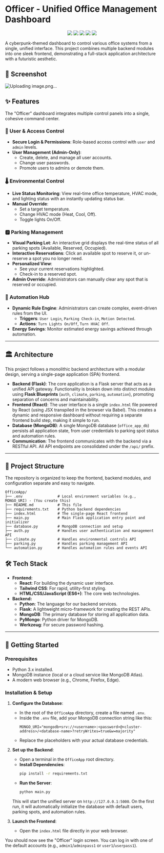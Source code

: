 # Officer - Unified Office Management Dashboard

<p align="center">
  <img src="https://img.shields.io/badge/Python-3776AB?style=for-the-badge&logo=python&logoColor=white" />
  <img src="https://img.shields.io/badge/Flask-000000?style=for-the-badge&logo=flask&logoColor=white" />
  <img src="https://img.shields.io/badge/MongoDB-47A248?style=for-the-badge&logo=mongodb&logoColor=white" />
  <img src="https://img.shields.io/badge/React-20232A?style=for-the-badge&logo=react&logoColor=61DAFB" />
  <img src="https://img.shields.io/badge/Tailwind_CSS-38B2AC?style=for-the-badge&logo=tailwind-css&logoColor=white" />
</p>

A cyberpunk-themed dashboard to control various office systems from a single, unified interface. This project combines multiple backend modules into one sleek frontend, demonstrating a full-stack application architecture with a futuristic aesthetic.

## 📸 Screenshot

![Uploading image.png…]()



## ✨ Features

The "Officer" dashboard integrates multiple control panels into a single, cohesive command center.

### 👤 User & Access Control
- **Secure Login & Permissions**: Role-based access control with `user` and `admin` levels.
- **User Management (Admin-Only)**:
    - Create, delete, and manage all user accounts.
    - Change user passwords.
    - Promote users to admins or demote them.

### 🌡️ Environmental Control
- **Live Status Monitoring**: View real-time office temperature, HVAC mode, and lighting status with an instantly updating status bar.
- **Manual Override**:
    - Set a target temperature.
    - Change HVAC mode (Heat, Cool, Off).
    - Toggle lights On/Off.

### 🅿️ Parking Management
- **Visual Parking Lot**: An interactive grid displays the real-time status of all parking spots (Available, Reserved, Occupied).
- **Interactive Reservations**: Click an available spot to reserve it, or un-reserve a spot you no longer need.
- **Personalized View**:
    - See your current reservations highlighted.
    - Check-in to a reserved spot.
- **Admin Override**: Administrators can manually clear any spot that is reserved or occupied.

### 🤖 Automation Hub
- **Dynamic Rule Engine**: Administrators can create complex, event-driven rules from the UI.
    - **Triggers**: `User Login`, `Parking Check-in`, `Motion Detected`.
    - **Actions**: `Turn Lights On/Off`, `Turn HVAC Off`.
- **Energy Savings**: Monitor estimated energy savings achieved through automation.

---

## 🏛️ Architecture

This project follows a monolithic backend architecture with a modular design, serving a single-page application (SPA) frontend.

-   **Backend (Flask)**: The core application is a Flask server that acts as a unified API gateway. Functionality is broken down into distinct modules using **Flask Blueprints** (`auth`, `climate`, `parking`, `automation`), promoting separation of concerns and maintainability.
-   **Frontend (React)**: The user interface is a single `index.html` file powered by React (using JSX transpiled in the browser via Babel). This creates a dynamic and responsive dashboard without requiring a separate frontend build step, making it simple to run.
-   **Database (MongoDB)**: A single MongoDB database (`office_app_db`) persists all application state, from user credentials to parking spot status and automation rules.
-   **Communication**: The frontend communicates with the backend via a RESTful API. All API endpoints are consolidated under the `/api/` prefix.

---

## 📂 Project Structure

The repository is organized to keep the frontend, backend modules, and configuration separate and easy to navigate.

```
OfficeApp/
├── .env                # Local environment variables (e.g., MONGO_URI) - (You create this)
├── README.md           # This file
├── requirements.txt    # Python backend dependencies
├── index.html          # The single-page React frontend
├── main.py             # Main Flask application entry point and initializer
├── database.py         # MongoDB connection and setup
├── auth.py             # Handles user authentication and management API
├── climate.py          # Handles environmental controls API
├── parking.py          # Handles parking management API
└── automation.py       # Handles automation rules and events API
```

## 🛠️ Tech Stack

- **Frontend:**
    - **React**: For building the dynamic user interface.
    - **Tailwind CSS**: For rapid, utility-first styling.
    - **HTML/CSS/JavaScript (ES6+)**: The core web technologies.
- **Backend:**
    - **Python**: The language for our backend services.
    - **Flask**: A lightweight micro-framework for creating the REST APIs.
    - **MongoDB**: The primary database for storing all application data.
    - **PyMongo**: Python driver for MongoDB.
    - **Werkzeug**: For secure password hashing.

---

## 🚀 Getting Started

### Prerequisites

- Python 3.x installed.
- MongoDB instance (local or a cloud service like MongoDB Atlas).
- A modern web browser (e.g., Chrome, Firefox, Edge).

### Installation & Setup

1.  **Configure the Database**:
    - In the root of the `OfficeApp` directory, create a file named `.env`.
    - Inside the `.env` file, add your MongoDB connection string like this:
      ```
      MONGO_URI="mongodb+srv://<username>:<password>@<cluster-address>/<database-name>?retryWrites=true&w=majority"
      ```
    - Replace the placeholders with your actual database credentials.
2.  **Set up the Backend**:
    - Open a terminal in the `OfficeApp` root directory.
    *   **Install Dependencies**:
        ```sh
        pip install -r requirements.txt 
        ```
    *   **Run the Server**:
        ```sh
        python main.py
        ```
    This will start the unified server on `http://127.0.0.1:5000`. On the first run, it will automatically initialize the database with default users, parking spots, and automation rules.

3.  **Launch the Frontend**:
    - Open the `index.html` file directly in your web browser.

You should now see the "Officer" login screen. You can log in with one of the default accounts (e.g., `admin1`/`adminpass1` or `user1`/`userpass1`).
